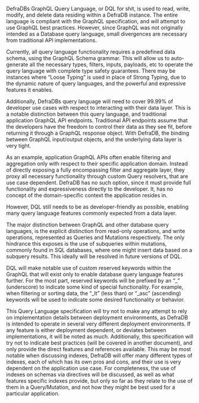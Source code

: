DefraDBs GraphQL Query Language, or DQL for shit, is used to read, write, modify, and delete data residing within a DefraDB instance. The entire language is compliant with the GraphQL specification, and will attempt to use GraphQL best practices. However, since GraphQL was not originally intended as a Database query language, small divergences are necessary from traditional API implementations.

Currently, all query language functionality requires a predefined data schema, using the GraphQL Schema grammar. This will allow us to auto-generate all the necessary types, filters, inputs, payloads, etc to operate the query language with complete type safety guarantees. There may be instances where “Loose Typing” is used in place of Strong Typing, due to the dynamic nature of query languages, and the powerful and expressive features it enables.

Additionally, DefraDBs query language will need to cover 99.99% of developer use cases with respect to interacting with their data layer. This is a notable distinction between this query language, and traditional application GraphQL API endpoints. Traditional API endpoints assume that the developers have the freedom to control their data as they see fit, before returning it through a GraphQL response object. With DefraDB, the binding between GraphQL input/output objects, and the underlying data layer is very tight.

As an example, application GraphQL APIs often enable filtering and aggregation only with respect to their specific application domain. Instead of directly exposing a fully encompassing filter and aggregate layer, they proxy all necessary functionality through custom Query resolvers, that are use case dependent. DefraDB has no such option, since it must provide full functionality and expressiveness directly to the developer. It, has no concept of the domain-specific context the application resides in.

However, DQL still needs to be as developer-friendly as possible, enabling many query language features commonly expected from a data layer.

The major distinction between GraphQL and other database query languages, is the explicit distinction from read-only operations, and write operations, represented as Queries and Mutations respectively. The only hindrance this exposes is the use of subqueries within mutations, commonly found in SQL databases, where one might insert data based on a subquery results. This ideally will be resolved in future versions of DQL.

DQL will make notable use of custom reserved keywords within the GraphQL that will exist only to enable database query language features further. For the most part, reserved keywords will be prefixed by an “_” (underscore) to indicate some kind of special functionality. For example, when filtering or sorting data, the “_lt” (less than) or “_asc” (ascending) keywords will be used to indicate some desired functionality or behavior.

This Query Language specification will try not to make any attempt to rely on implementation details between deployment environments, as DefraDB is intended to operate in several very different deployment environments. If any feature is either deployment dependent, or deviates between implementations, it will be noted as much. Additionally, this specification will try not to indicate best practices (will be covered in another document), and only provide the direct features and references available. This may be most notable when discussing indexes, DefraDB will offer many different types of indexes, each of which has its own pros and cons, and their use is very dependent on the application use case. For completeness, the use of indexes on schemas via directives will be discussed, as well as what features specific indexes provide, but only so far as they relate to the use of them in a Query/Mutation, and not how they might be best used for a particular application.